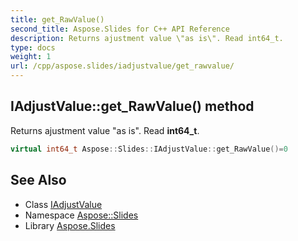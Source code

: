 ```yaml
---
title: get_RawValue()
second_title: Aspose.Slides for C++ API Reference
description: Returns ajustment value \"as is\". Read int64_t.
type: docs
weight: 1
url: /cpp/aspose.slides/iadjustvalue/get_rawvalue/
---
```

## IAdjustValue::get_RawValue() method


Returns ajustment value \"as is\". Read **int64_t**.

```cpp
virtual int64_t Aspose::Slides::IAdjustValue::get_RawValue()=0
```

## See Also

* Class [IAdjustValue](./)
* Namespace [Aspose::Slides](../)
* Library [Aspose.Slides](../../)